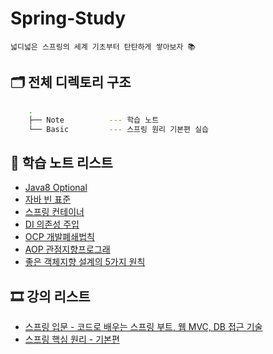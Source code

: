 # Spring-Study
    넓디넓은 스프링의 세계 기초부터 탄탄하게 쌓아보자 📚  
  
  
## 🗂 전체 디렉토리 구조  
```zsh
    .
    ├── Note          --- 학습 노트
    └── Basic         --- 스프링 원리 기본편 실습
```
  
## 📝 학습 노트 리스트    
* [Java8 Optional](./Note/JavaOptional.md)
* [자바 빈 표준](./Note/JavaBean.md)
* [스프링 컨테이너](./Note/SpringContainer.md)
* [DI 의존성 주입](./Note/DI.md)
* [OCP 개발폐쇄법칙](./Note/OCP.md)
* [AOP 관점지향프로그래](./Note/AOP.md)
* [좋은 객체지향 설계의 5가지 원칙](./Note/SOLID.md)
    
## 🎞 강의 리스트  
* [스프링 입문 - 코드로 배우는 스프링 부트, 웹 MVC, DB 접근 기술](https://www.inflearn.com/course/%EC%8A%A4%ED%94%84%EB%A7%81-%EC%9E%85%EB%AC%B8-%EC%8A%A4%ED%94%84%EB%A7%81%EB%B6%80%ED%8A%B8/dashboard)
* [스프링 핵심 원리 - 기본편](https://www.inflearn.com/course/%EC%8A%A4%ED%94%84%EB%A7%81-%ED%95%B5%EC%8B%AC-%EC%9B%90%EB%A6%AC-%EA%B8%B0%EB%B3%B8%ED%8E%B8/dashboard)
